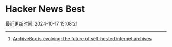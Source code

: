 # Hacker News Best

最近更新时间: 2024-10-17 15:08:21

--- 
1. [ArchiveBox is evolving: the future of self-hosted internet archives](https://docs.sweeting.me/s/archivebox-plugin-ecosystem-announcement) 
